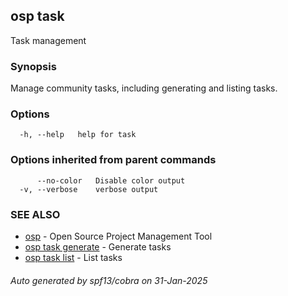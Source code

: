 ## osp task

Task management

### Synopsis

Manage community tasks, including generating and listing tasks.

### Options

```
  -h, --help   help for task
```

### Options inherited from parent commands

```
      --no-color   Disable color output
  -v, --verbose    verbose output
```

### SEE ALSO

* [osp](osp.md)	 - Open Source Project Management Tool
* [osp task generate](osp_task_generate.md)	 - Generate tasks
* [osp task list](osp_task_list.md)	 - List tasks

###### Auto generated by spf13/cobra on 31-Jan-2025
